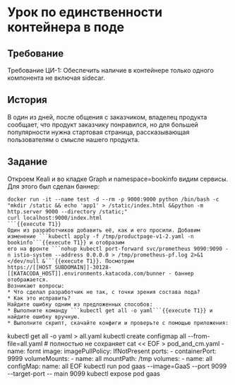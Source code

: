 # Урок по единственности контейнера в поде
## Требование
Требование ЦИ-1: Обеспечить наличие в контейнере только одного компонента не включая sidecar.
## История
В один из дней, после общения с заказчиком, владелец продукта сообщает, что
продукт заказчику понравился, но для большей популярности нужна стартовая
страница, рассказывающая пользователям о смысле нашего продукта. 
## Задание
Откроем Keali и во кладке Graph и namespace=bookinfo видим сервисы. Для
этого был сделан баннер:
```
docker run -it --name test -d --rm -p 9000:9000 python /bin/bash -c "mkdir /static && echo 'app1' > /static/index.html &&python -m http.server 9000 --directory /static;"
curl localhost:9000/index.html
```{{execute T1}}
Один из разработчиков добавить её, как и его просили. Добавим изменение ```kubectl apply -f /tmp/productpage-v1-2.yaml -n bookinfo```{{execute T1}} и отобразим
его на фронте ```nohup kubectl port-forward svc/prometheus 9090:9090 -n istio-system --address 0.0.0.0 > /tmp/prometheus-pf.log 2>&1 </dev/null &```{{execute T1}}. Посмотрим https://[[HOST_SUBDOMAIN]]-30128-[[KATACODA_HOST]].environments.katacoda.com/bunner - баннер отображается.
Возникают вопросы:
* Что сделал разработчик не так, с точки зрения состава пода?
* Как это исправить?
Найдите ошибку одним из предложенных способов:
* Выполните команду ```kubectl get all -o yaml```{{execute T1}} и найдите ошибку вручную.
* Выполните скрипт, скачайте конфиги и проверьте с помощью приложения:
```
kubectl get all -o yaml > all.yaml
kubectl create configmap all --from-file=all.yaml # полностью не сохраняет
cat << EOF > pod_and_cm.yaml
      - name: fornt
        image: 
        imagePullPolicy: IfNotPresent
        ports:
        - containerPort: 9999
        volumeMounts:
        - name: all
          mountPath: /tmp
      volumes:
      - name: all
        configMap:
          name: all
EOF
kubectl run pod gaas --image=GaaS --port 9099 --target-port -- main 9099
kubectl expose pod gaas
```{{execute T1}}
